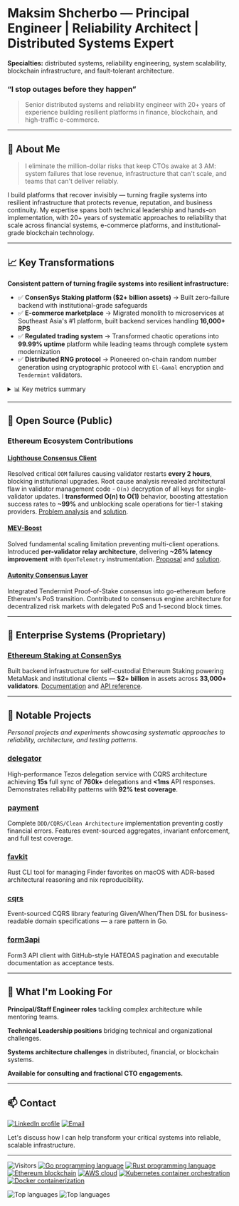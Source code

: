 # Maksim Shcherbo — Principal Engineer | Reliability Architect | Distributed Systems Expert

**Specialties:** distributed systems, reliability engineering, system scalability, blockchain infrastructure, and fault-tolerant architecture.

### “I stop outages before they happen”

> Senior distributed systems and reliability engineer with 20+ years of experience building resilient platforms in finance, blockchain, and high-traffic e-commerce.

<!--
<div align="center">
<img src="social-preview.png" width="100%" alt="Maksim Shcherbo — Reliability Engineering & Distributed Systems">
</div>
-->

---

## 🧠 About Me

> I eliminate the million-dollar risks that keep CTOs awake at 3 AM: system failures that lose revenue, infrastructure that can't scale, and teams that can't deliver reliably.

I build platforms that recover invisibly — turning fragile systems into resilient infrastructure that protects revenue, reputation, and business continuity. My expertise spans both technical leadership and hands-on implementation, with 20+ years of systematic approaches to reliability that scale across financial systems, e-commerce platforms, and institutional-grade blockchain technology.

---

## 📈 Key Transformations

**Consistent pattern of turning fragile systems into resilient infrastructure:**

- ✅ **ConsenSys Staking platform ($2+ billion assets)** → Built zero-failure backend with institutional-grade safeguards
- ✅ **E-commerce marketplace** → Migrated monolith to microservices at Southeast Asia's #1 platform, built backend services handling **16,000+ RPS**
- ✅ **Regulated trading system** → Transformed chaotic operations into **99.99% uptime** platform while leading teams through complete system modernization
- ✅ **Distributed RNG protocol** → Pioneered on-chain random number generation using cryptographic protocol with `El-Gamal` encryption and `Tendermint` validators.

<details>
<summary>📊 Key metrics summary</summary>

| Area | Metric | Description |
|-------|---------|-------------|
| Reliability | 99.99% uptime | Transformed chaotic system to HA platform |
| Scale | 16,000+ RPS | Designed backend services at major e-commerce platform |
| Assets | $2+ billion | Safeguarded assets on ConsenSys staking backend |
</details>

---

## 🧩 Open Source (Public)

### Ethereum Ecosystem Contributions

#### [Lighthouse Consensus Client](https://github.com/sigp/lighthouse)

Resolved critical `OOM` failures causing validator restarts **every 2 hours**, blocking institutional upgrades. Root cause analysis revealed architectural flaw in validator management code - `O(n)` decryption of all keys for single-validator updates. I **transformed O(n) to O(1)** behavior, boosting attestation success rates to **~99%** and unblocking scale operations for tier-1 staking providers. [Problem analysis](https://github.com/sigp/lighthouse/issues/4936) and [solution](https://github.com/sigp/lighthouse/pull/4126).

#### [MEV-Boost](https://github.com/flashbots/mev-boost)

Solved fundamental scaling limitation preventing multi-client operations. Introduced **per-validator relay architecture**, delivering **~26% latency improvement** with `OpenTelemetry` instrumentation. [Proposal](https://github.com/flashbots/mev-boost/issues/455) and [solution](https://github.com/flashbots/mev-boost/pull/470).

#### [Autonity Consensus Layer](https://github.com/autonity/autonity)

Integrated Tendermint Proof-of-Stake consensus into go-ethereum before Ethereum's PoS transition. Contributed to consensus engine architecture for decentralized risk markets with delegated PoS and 1-second block times.

---

## 🏢 Enterprise Systems (Proprietary)

### [Ethereum Staking at ConsenSys](https://consensys.io/staking)

Built backend infrastructure for self-custodial Ethereum Staking powering MetaMask and institutional clients — **$2+ billion** in assets across **33,000+ validators**. [Documentation](https://docs.staking.consensys.io/staking-help) and [API reference](https://docs.staking.consensys.io/docs/staking-api).

---

## 💎 Notable Projects

*Personal projects and experiments showcasing systematic approaches to reliability, architecture, and testing patterns.*

### [delegator](https://github.com/screwyprof/delegator)

High-performance Tezos delegation service with CQRS architecture achieving **15s** full sync of **760k+** delegations and **<1ms** API responses. Demonstrates reliability patterns with **92% test coverage**.

### [payment](https://github.com/screwyprof/payment)

Complete `DDD/CQRS/Clean Architecture` implementation preventing costly financial errors. Features event-sourced aggregates, invariant enforcement, and full test coverage.

### [favkit](https://github.com/screwyprof/favkit)

Rust CLI tool for managing Finder favorites on macOS with ADR-based architectural reasoning and nix reproducibility.

### [cqrs](https://github.com/screwyprof/cqrs)

Event-sourced CQRS library featuring Given/When/Then DSL for business-readable domain specifications — a rare pattern in Go.

### [form3api](https://github.com/screwyprof/form3api)

Form3 API client with GitHub-style HATEOAS pagination and executable documentation as acceptance tests.

---

<!--
## 🎤 Talks & Writing

> Coming soon: Reliability engineering deep-dives, architecture walkthroughs, and blockchain consensus insights.

---
-->

## 🎯 What I'm Looking For

**Principal/Staff Engineer roles** tackling complex architecture while mentoring teams.  

**Technical Leadership positions** bridging technical and organizational challenges.  

**Systems architecture challenges** in distributed, financial, or blockchain systems.  

**Available for consulting and fractional CTO engagements.**


---

## 📫 Contact

<a href="https://linkedin.com/in/maksim-shcherbo"><img src="https://img.shields.io/badge/LinkedIn-0077B5?style=flat-square&logo=linkedin&logoColor=white" alt="LinkedIn profile"></a> <a href="mailto:max@happygopher.nl"><img src="https://img.shields.io/badge/Email-D14836?style=flat-square&logo=gmail&logoColor=white" alt="Email"></a>

Let's discuss how I can help transform your critical systems into reliable, scalable infrastructure.


---

![Visitors](https://komarev.com/ghpvc/?username=screwyprof&color=blue) <a href="https://golang.org"><img src="https://img.shields.io/badge/Go-00ADD8?style=flat-square&logo=go" alt="Go programming language"></a> <a href="https://www.rust-lang.org"><img src="https://img.shields.io/badge/Rust-000000?style=flat-square&logo=rust" alt="Rust programming language"></a> <a href="https://ethereum.org"><img src="https://img.shields.io/badge/Ethereum-3C3C3D?style=flat-square&logo=ethereum" alt="Ethereum blockchain"></a> <a href="https://aws.amazon.com"><img src="https://img.shields.io/badge/AWS-FF9900?style=flat-square&logo=amazon-aws" alt="AWS cloud"></a> <a href="https://kubernetes.io"><img src="https://img.shields.io/badge/Kubernetes-326CE5?style=flat-square&logo=kubernetes" alt="Kubernetes container orchestration"></a> <a href="https://www.docker.com"><img src="https://img.shields.io/badge/Docker-2496ED?style=flat-square&logo=docker" alt="Docker containerization"></a>

<p>
  <img src="https://github-readme-stats.vercel.app/api/top-langs?username=screwyprof&show_icons=true&locale=en&layout=compact&theme=github_dark#gh-dark-mode-only" alt="Top languages" />
  <img src="https://github-readme-stats.vercel.app/api/top-langs?username=screwyprof&show_icons=true&locale=en&layout=compact&theme=default#gh-light-mode-only" alt="Top languages" />
</p>


<!-- SEO keywords: Golang, Rust, Ethereum, Reliability Engineering, Distributed Systems, Blockchain, DDD, CQRS, AWS, Kubernetes, Docker, CI/CD, PostgreSQL, gRPC, OpenAPI, REST, Scalability, System Architecture, Technical Leadership, Principal Engineer, Staff Engineer -->
